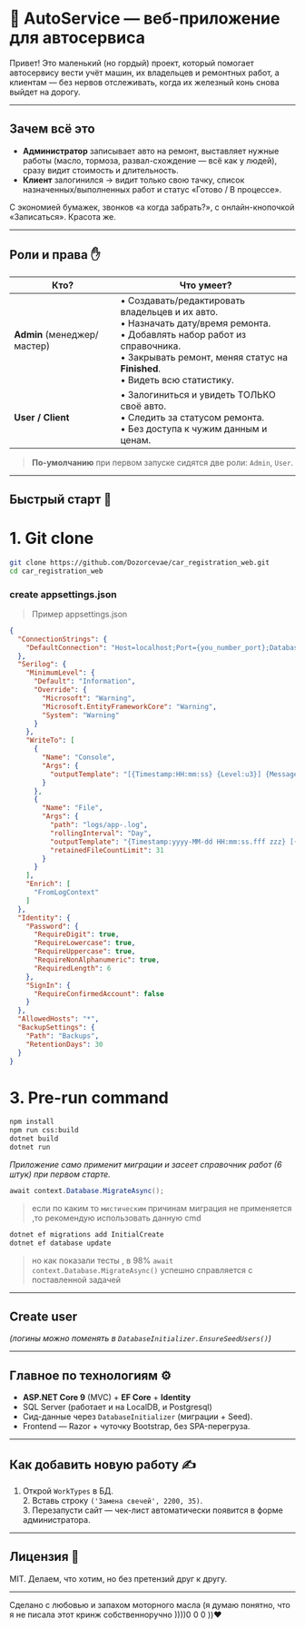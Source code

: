 # 🚗 AutoService — веб-приложение для автосервиса

Привет! Это маленький (но гордый) проект, который помогает автосервису вести учёт машин, их владельцев и ремонтных работ, а клиентам — без нервов отслеживать, когда их железный конь снова выйдет на дорогу.

---

## Зачем всё это

* **Администратор** записывает авто на ремонт, выставляет нужные работы (масло, тормоза, развал-схождение — всё как у людей), сразу видит стоимость и длительность.
* **Клиент** залогинился → видит только свою тачку, список назначенных/выполненных работ и статус «Готово / В процессе».

С экономией бумажек, звонков «а когда забрать?», c онлайн-кнопочкой «Записаться». Красота же.

---

## Роли и права ✋

| Кто?                        | Что умеет?                                                                                                                                                                                                     |
| --------------------------- | -------------------------------------------------------------------------------------------------------------------------------------------------------------------------------------------------------------- |
| **Admin** (менеджер/мастер) | • Создавать/редактировать владельцев и их авто.<br>• Назначать дату/время ремонта.<br>• Добавлять набор работ из справочника.<br>• Закрывать ремонт, меняя статус на **Finished**.<br>• Видеть всю статистику. |
| **User / Client**           | • Залогиниться и увидеть ТОЛЬКО своё авто.<br>• Следить за статусом ремонта.<br>• Без доступа к чужим данным и ценам.                                                                                          |

> **По-умолчанию** при первом запуске сидятся две роли: `Admin`, `User`.

---

## Быстрый старт 🏁

# 1. Git clone
```bash
git clone https://github.com/Dozorcevae/car_registration_web.git
cd car_registration_web
```
### create appsettings.json
> Пример appsettings.json
```json
{
  "ConnectionStrings": {
    "DefaultConnection": "Host=localhost;Port={you_number_port};Database=car_registration;Username={user_name};Password={you_pass}"
  },
  "Serilog": {
    "MinimumLevel": {
      "Default": "Information",
      "Override": {
        "Microsoft": "Warning",
        "Microsoft.EntityFrameworkCore": "Warning",
        "System": "Warning"
      }
    },
    "WriteTo": [
      {
        "Name": "Console",
        "Args": {
          "outputTemplate": "[{Timestamp:HH:mm:ss} {Level:u3}] {Message:lj}{NewLine}{Exception}"
        }
      },
      {
        "Name": "File",
        "Args": {
          "path": "logs/app-.log",
          "rollingInterval": "Day",
          "outputTemplate": "{Timestamp:yyyy-MM-dd HH:mm:ss.fff zzz} [{Level:u3}] {Message:lj}{NewLine}{Exception}",
          "retainedFileCountLimit": 31
        }
      }
    ],
    "Enrich": [
      "FromLogContext"
    ]
  },
  "Identity": {
    "Password": {
      "RequireDigit": true,
      "RequireLowercase": true,
      "RequireUppercase": true,
      "RequireNonAlphanumeric": true,
      "RequiredLength": 6
    },
    "SignIn": {
      "RequireConfirmedAccount": false
    }
  },
  "AllowedHosts": "*",
  "BackupSettings": {
    "Path": "Backups",
    "RetentionDays": 30
  }
}
```
# 3. Pre-run command
```bash
npm install
npm run css:build
dotnet build
dotnet run
```

*Приложение само применит миграции и засеет справочник работ (6 штук) при первом старте.*
```c#
await context.Database.MigrateAsync();
```
> если по каким то `мистическим` причинам миграция не применяется ,то рекомендую использовать данную cmd
```bash
dotnet ef migrations add InitialCreate
dotnet ef database update
```
> но как показали тесты , в 98% `await context.Database.MigrateAsync()` успешно справляется с поставленной задачей
---

## Create user

*(логины можно поменять в `DatabaseInitializer.EnsureSeedUsers()`)*

---

## Главное по технологиям ⚙️

* **ASP.NET Core 9** (MVC) + **EF Core** + **Identity**
* SQL Server (работает и на LocalDB, и Postgresql)
* Сид-данные через `DatabaseInitializer` (миграции + Seed).
* Frontend — Razor + чуточку Bootstrap, без SPA-перегруза.

---

## Как добавить новую работу ✍️

1. Открой `WorkTypes` в БД.<br>2. Вставь строку `('Замена свечей', 2200, 35)`.<br>3. Перезапусти сайт — чек-лист автоматически появится в форме администратора.

---

## Лицензия 📝

MIT. Делаем, что хотим, но без претензий друг к другу.

---

Сделано с любовью и запахом моторного масла (я думаю понятно, что я не писала этот кринж собственноручно ))))0 0 0 ))❤️

